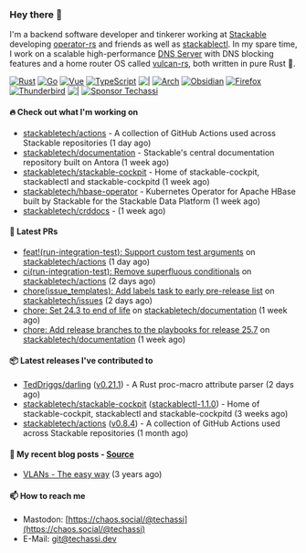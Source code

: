 ### Hey there 👋

I'm a backend software developer and tinkerer working at [Stackable][stackable] developing
[operator-rs][op-rs] and friends as well as [stackablectl][sctl]. In my spare time, I work
on a scalable high-performance [DNS Server][portal] with DNS blocking features and a home
router OS called [vulcan-rs][vulcan], both written in pure Rust 🦀.

[sctl]: https://github.com/stackabletech/stackable-cockpit
[op-rs]: https://github.com/stackabletech/operator-rs
[stackable]: https://github.com/stackabletech
[portal]: https://github.com/portal-rs/portal
[vulcan]: https://github.com/vulcan-rs

[![Rust](https://img.shields.io/badge/-Rust-141414?style=flat&logo=rust&logoColor=%23f97f39)](https://www.rust-lang.org/)
[![Go](https://img.shields.io/badge/-Go-141414?style=flat&logo=go&logoColor=%23f97f39)](https://go.dev/)
[![Vue](https://img.shields.io/badge/-Vue-141414?style=flat&logo=vuedotjs&logoColor=%23f97f39)](https://vuejs.org/)
[![TypeScript](https://img.shields.io/badge/-TypeScript-141414?style=flat&logo=typescript&logoColor=%23f97f39)](https://www.typescriptlang.org/)
![|](https://img.shields.io/badge/-%7C-141414?style=flat&logoColor=%23f97f39)
[![Arch](https://img.shields.io/badge/-Arch-141414?style=flat&logo=archlinux&logoColor=%23f97f39)](https://archlinux.org/)
[![Obsidian](https://img.shields.io/badge/-Obsidian-141414?style=flat&logo=obsidian&logoColor=%23f97f39)](https://obsidian.md/)
[![Firefox](https://img.shields.io/badge/-Firefox-141414?style=flat&logo=firefox&logoColor=%23f97f39)](https://www.mozilla.org/en-US/firefox/new/)
[![Thunderbird](https://img.shields.io/badge/-Thunderbird-141414?style=flat&logo=thunderbird&logoColor=%23f97f39)](https://www.thunderbird.net/en-US/)
![|](https://img.shields.io/badge/-%7C-141414?style=flat&logoColor=%23f97f39)
[![Sponsor Techassi](https://img.shields.io/badge/-Sponsor-141414?style=flat&logo=github&logoColor=%23f97f39)](https://github.com/sponsors/Techassi)

#### 🔥 Check out what I'm working on


- [stackabletech/actions](https://github.com/stackabletech/actions) - A collection of GitHub Actions used across Stackable repositories (1 day ago)
- [stackabletech/documentation](https://github.com/stackabletech/documentation) - Stackable&#39;s central documentation repository built on Antora (1 week ago)
- [stackabletech/stackable-cockpit](https://github.com/stackabletech/stackable-cockpit) - Home of stackable-cockpit, stackablectl and stackable-cockpitd (1 week ago)
- [stackabletech/hbase-operator](https://github.com/stackabletech/hbase-operator) - Kubernetes Operator for Apache HBase built by Stackable for the Stackable Data Platform (1 week ago)
- [stackabletech/crddocs](https://github.com/stackabletech/crddocs) -  (1 week ago)

#### 🧪 Latest PRs


- [feat!(run-integration-test): Support custom test arguments](https://github.com/stackabletech/actions/pull/54) on [stackabletech/actions](https://github.com/stackabletech/actions) (1 day ago)
- [ci(run-integration-test): Remove superfluous conditionals](https://github.com/stackabletech/actions/pull/53) on [stackabletech/actions](https://github.com/stackabletech/actions) (2 days ago)
- [chore(issue_templates): Add labels task to early pre-release list](https://github.com/stackabletech/issues/pull/755) on [stackabletech/issues](https://github.com/stackabletech/issues) (2 days ago)
- [chore: Set 24.3 to end of life](https://github.com/stackabletech/documentation/pull/766) on [stackabletech/documentation](https://github.com/stackabletech/documentation) (1 week ago)
- [chore: Add release branches to the playbooks for release 25.7](https://github.com/stackabletech/documentation/pull/765) on [stackabletech/documentation](https://github.com/stackabletech/documentation) (1 week ago)

#### 📦 Latest releases I've contributed to


- [TedDriggs/darling](https://github.com/TedDriggs/darling/releases/tag/v0.21.1) ([v0.21.1](https://github.com/TedDriggs/darling/releases/tag/v0.21.1)) - A Rust proc-macro attribute parser (2 days ago)
- [stackabletech/stackable-cockpit](https://github.com/stackabletech/stackable-cockpit/releases/tag/stackablectl-1.1.0) ([stackablectl-1.1.0](https://github.com/stackabletech/stackable-cockpit/releases/tag/stackablectl-1.1.0)) - Home of stackable-cockpit, stackablectl and stackable-cockpitd (3 weeks ago)
- [stackabletech/actions](https://github.com/stackabletech/actions/releases/tag/v0.8.4) ([v0.8.4](https://github.com/stackabletech/actions/releases/tag/v0.8.4)) - A collection of GitHub Actions used across Stackable repositories (1 month ago)

#### 📜 My recent blog posts - [Source](https://github.com/Techassi/page)


- [VLANs - The easy way](https://techassi.dev/posts/vlans-the-easy-way/) (3 years ago)

#### 📫 How to reach me

- Mastodon: [https://chaos.social/@techassi](https://chaos.social/@techassi)
- E-Mail: git@techassi.dev
